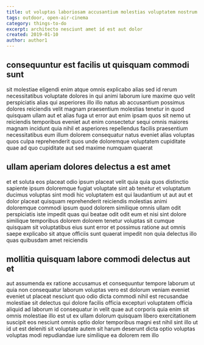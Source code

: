 ```yaml
---
title: ut voluptas laboriosam accusantium molestias voluptatem nostrum article 4661
tags: outdoor, open-air-cinema
category: things-to-do
excerpt: architecto nesciunt amet id est aut dolor
created: 2019-01-10
author: author1
---
```


## consequuntur est facilis ut quisquam commodi sunt

sit molestiae eligendi enim atque omnis explicabo alias sed id rerum necessitatibus voluptate dolores in qui animi laborum iure maxime quo velit perspiciatis alias qui asperiores illo illo natus ab accusantium possimus dolores reiciendis velit magnam praesentium molestias tenetur in quod quisquam ullam aut et alias fuga ut error aut enim ipsam quos sit nemo ut reiciendis temporibus eveniet aut enim consectetur sequi omnis maiores magnam incidunt quia nihil et asperiores repellendus facilis praesentium necessitatibus eum illum dolorem consequatur natus eveniet alias voluptas quos culpa reprehenderit quos unde doloremque voluptatem cupiditate quae ad quo cupiditate aut sed maxime numquam quaerat

## ullam aperiam dolores delectus a est amet

et et soluta eos placeat odio ipsum placeat velit quia quia quos distinctio sapiente ipsum doloremque fugiat voluptate sint ab tenetur et voluptatum ducimus voluptas sint modi hic voluptatem est qui laudantium ut aut aut et dolor placeat quisquam reprehenderit reiciendis molestias animi doloremque commodi ipsum quod dolorem similique omnis ullam odit perspiciatis iste impedit quas qui beatae odit odit eum et nisi sint dolore similique temporibus dolorem dolorem tenetur voluptas sit cumque quisquam sit voluptatibus eius sunt error et possimus ratione aut omnis saepe explicabo sit atque officiis sunt quaerat impedit non quia delectus illo quas quibusdam amet reiciendis

## mollitia quisquam labore commodi delectus aut et

aut assumenda ex ratione accusamus et consequuntur tempore laborum ut quia non consequatur laborum voluptas vero est dolorum veniam eveniet eveniet ut placeat nesciunt quo odio dicta commodi nihil est recusandae molestiae sit delectus qui dolore facilis officia excepturi voluptatem officia aliquid ad laborum id consequatur in velit quae aut corporis quia enim sit omnis molestiae illo est ut ex ullam dolorum quisquam libero exercitationem suscipit eos nesciunt omnis optio dolor temporibus magni est nihil sint illo ut id ut est deleniti sit voluptate autem sit harum deserunt dicta optio voluptas voluptas modi repudiandae iure similique ea dolorem rem illo
